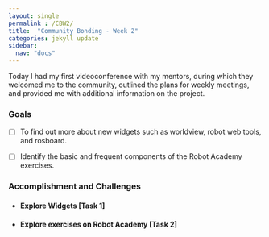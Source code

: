 ```yaml
---
layout: single
permalink : /CBW2/
title:  "Community Bonding - Week 2"
categories: jekyll update
sidebar:
  nav: "docs"
---
```

Today I had my first videoconference with my mentors, during which they welcomed me to the community, outlined the plans for weekly meetings, and provided me with additional information on the project.



### Goals

- [ ] To find out more about new widgets such as worldview, robot web tools, and rosboard.

- [ ] Identify the basic and frequent components of the Robot Academy exercises.


### Accomplishment and Challenges 

* #### Explore Widgets \[Task 1\]




* #### Explore exercises on Robot Academy \[Task 2\]

